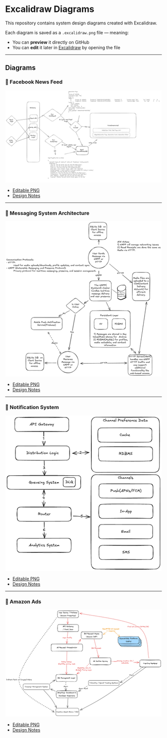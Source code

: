 # Excalidraw Diagrams

This repository contains system design diagrams created with Excalidraw.

Each diagram is saved as a `.excalidraw.png` file — meaning:
- You can **preview** it directly on GitHub
- You can **edit** it later in [Excalidraw](https://excalidraw.com) by opening the file

---

## Diagrams

### 📄 Facebook News Feed

![Facebook News Feed](facebook-newsfeed/FacebookNewsFeed.excalidraw.png)

- [Editable PNG](facebook-newsfeed/FacebookNewsFeed.excalidraw.png)
- [Design Notes](facebook-newsfeed/design.md)

---

### 📄 Messaging System Architecture

![Messaging System](facebook-messaging/FacebookMessaging.excalidraw.png)

- [Editable PNG](facebook-messaging/FacebookMessaging.excalidraw.png)
- [Design Notes](facebook-messaging/design.md)

---

### 📄 Notification System

![Notification System](notification-system/NotificationSystem.excalidraw.png)

- [Editable PNG](notification-system/NotificationSystem.excalidraw.png)
- [Design Notes](notification-system/design.md)

---

### 📄 Amazon Ads

![Amazon Ads System](amazon-ads/amazon_ads_system_design.excalidraw.png)

- [Editable PNG](amazon-ads/amazon_ads_system_design.excalidraw.png)
- [Design Notes](amazon-ads/design.md)